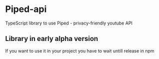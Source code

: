 # Piped-api
TypeScript library to use Piped - privacy-friendly youtube API

## Library in early alpha version
If you want to use it in your project you have to wait untill release in npm
